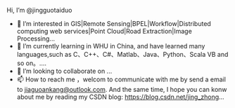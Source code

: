 Hi, I’m @jingguotaiduo
- 👀 I’m interested in GIS|Remote Sensing|BPEL|Workflow|Distributed computing web services|Point Cloud|Road Extraction|Image Processing...
- 🌱 I’m currently learning in WHU in China, and have learned many languages,such as C、C++、C#、Matlab、Java、Python、Scala VB and so on。....
- 💞️ I’m looking to collaborate on ...
- 📫 How to reach me ，welcom to communicate with me by send a email to jiaguoankang@outlook.com. And the same time, I hope you can konw about me by reading my CSDN blog: https://blog.csdn.net/jing_zhong...

<!---
jingguotaiduo/jingguotaiduo is a ✨ special ✨ repository because its `README.md` (this file) appears on your GitHub profile.
You can click the Preview link to take a look at your changes.
--->

